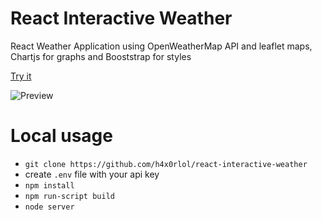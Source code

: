 # React Interactive Weather
React Weather Application using OpenWeatherMap API and leaflet maps,
Chartjs for graphs and Booststrap for styles

[Try it](https://h4x0rlol.github.io/react-interactive-weather/)

![Preview](https://sun9-25.userapi.com/qm8ChFukQy4ZkpBMTmTAR3KapoqWNqsj_-XhBQ/8GqR3UNZyTY.jpg "Preview")



# Local usage
- `git clone https://github.com/h4x0rlol/react-interactive-weather`
- create `.env` file with your api key
- `npm install`
- `npm run-script build`
- `node server`
